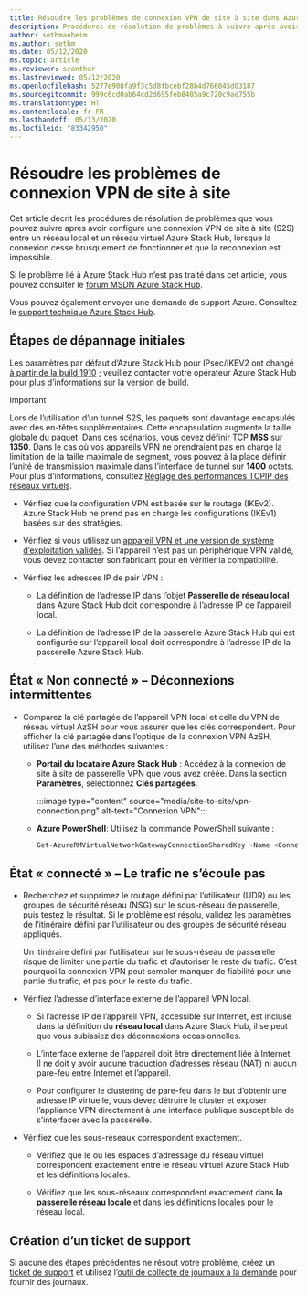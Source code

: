 ```yaml
---
title: Résoudre les problèmes de connexion VPN de site à site dans Azure Stack Hub
description: Procédures de résolution de problèmes à suivre après avoir configuré une connexion VPN de site à site entre un réseau local et un réseau virtuel Azure Stack Hub.
author: sethmanheim
ms.author: sethm
ms.date: 05/12/2020
ms.topic: article
ms.reviewer: sranthar
ms.lastreviewed: 05/12/2020
ms.openlocfilehash: 5277e908fa9f3c5d8fbcebf28b4d766045d03187
ms.sourcegitcommit: 999c6cd0ab64cd2d695feb8405a9c720c9ae755b
ms.translationtype: HT
ms.contentlocale: fr-FR
ms.lasthandoff: 05/13/2020
ms.locfileid: "83342950"
---
```

# <a name="troubleshoot-site-to-site-vpn-connections"></a>Résoudre les problèmes de connexion VPN de site à site

Cet article décrit les procédures de résolution de problèmes que vous pouvez suivre après avoir configuré une connexion VPN de site à site (S2S) entre un réseau local et un réseau virtuel Azure Stack Hub, lorsque la connexion cesse brusquement de fonctionner et que la reconnexion est impossible.

Si le problème lié à Azure Stack Hub n’est pas traité dans cet article, vous pouvez consulter le [forum MSDN Azure Stack Hub](https://social.msdn.microsoft.com/Forums/azure/home?forum=azurestack).

Vous pouvez également envoyer une demande de support Azure. Consultez le [support technique Azure Stack Hub](../operator/azure-stack-manage-basics.md#where-to-get-support).

## <a name="initial-troubleshooting-steps"></a>Étapes de dépannage initiales

Les paramètres par défaut d’Azure Stack Hub pour IPsec/IKEV2 ont changé [à partir de la build 1910](../user/azure-stack-vpn-gateway-settings.md#ike-phase-1-main-mode-parameters) ; veuillez contacter votre opérateur Azure Stack Hub pour plus d’informations sur la version de build.

> [!IMPORTANT]
> Lors de l’utilisation d’un tunnel S2S, les paquets sont davantage encapsulés avec des en-têtes supplémentaires. Cette encapsulation augmente la taille globale du paquet. Dans ces scénarios, vous devez définir TCP **MSS** sur **1350**. Dans le cas où vos appareils VPN ne prendraient pas en charge la limitation de la taille maximale de segment, vous pouvez à la place définir l’unité de transmission maximale dans l’interface de tunnel sur **1400** octets. Pour plus d’informations, consultez [Réglage des performances TCPIP des réseaux virtuels](/azure/virtual-network/virtual-network-tcpip-performance-tuning).

- Vérifiez que la configuration VPN est basée sur le routage (IKEv2). Azure Stack Hub ne prend pas en charge les configurations (IKEv1) basées sur des stratégies.

- Vérifiez si vous utilisez un [appareil VPN et une version de système d’exploitation validés](/azure/vpn-gateway/vpn-gateway-about-vpn-devices#devicetable). Si l’appareil n’est pas un périphérique VPN validé, vous devez contacter son fabricant pour en vérifier la compatibilité.

- Vérifiez les adresses IP de pair VPN :

  - La définition de l’adresse IP dans l’objet **Passerelle de réseau local** dans Azure Stack Hub doit correspondre à l’adresse IP de l’appareil local.

  - La définition de l’adresse IP de la passerelle Azure Stack Hub qui est configurée sur l’appareil local doit correspondre à l’adresse IP de la passerelle Azure Stack Hub.

## <a name="status-not-connected---intermittent-disconnects"></a>État « Non connecté » – Déconnexions intermittentes

- Comparez la clé partagée de l’appareil VPN local et celle du VPN de réseau virtuel AzSH pour vous assurer que les clés correspondent. Pour afficher la clé partagée dans l’optique de la connexion VPN AzSH, utilisez l’une des méthodes suivantes :

  - **Portail du locataire Azure Stack Hub** : Accédez à la connexion de site à site de passerelle VPN que vous avez créée. Dans la section **Paramètres**, sélectionnez **Clés partagées**.

      :::image type="content" source="media/site-to-site/vpn-connection.png" alt-text="Connexion VPN":::

  - **Azure PowerShell**: Utilisez la commande PowerShell suivante :

      ```powershell
      Get-AzureRMVirtualNetworkGatewayConnectionSharedKey -Name <Connection name> -ResourceGroupName <Resource group>
      ```

## <a name="status-connected--traffic-not-flowing"></a>État « connecté » – Le trafic ne s’écoule pas

- Recherchez et supprimez le routage défini par l’utilisateur (UDR) ou les groupes de sécurité réseau (NSG) sur le sous-réseau de passerelle, puis testez le résultat. Si le problème est résolu, validez les paramètres de l’itinéraire défini par l’utilisateur ou des groupes de sécurité réseau appliqués.

   Un itinéraire défini par l’utilisateur sur le sous-réseau de passerelle risque de limiter une partie du trafic et d’autoriser le reste du trafic. C’est pourquoi la connexion VPN peut sembler manquer de fiabilité pour une partie du trafic, et pas pour le reste du trafic.

- Vérifiez l’adresse d’interface externe de l’appareil VPN local. 

  - Si l’adresse IP de l’appareil VPN, accessible sur Internet, est incluse dans la définition du **réseau local** dans Azure Stack Hub, il se peut que vous subissiez des déconnexions occasionnelles.

  - L’interface externe de l’appareil doit être directement liée à Internet. Il ne doit y avoir aucune traduction d’adresses réseau (NAT) ni aucun pare-feu entre Internet et l’appareil.

  - Pour configurer le clustering de pare-feu dans le but d’obtenir une adresse IP virtuelle, vous devez détruire le cluster et exposer l’appliance VPN directement à une interface publique susceptible de s’interfacer avec la passerelle.

- Vérifiez que les sous-réseaux correspondent exactement.

  - Vérifiez que le ou les espaces d’adressage du réseau virtuel correspondent exactement entre le réseau virtuel Azure Stack Hub et les définitions locales.

  - Vérifiez que les sous-réseaux correspondent exactement dans **la passerelle réseau locale** et dans les définitions locales pour le réseau local.

## <a name="create-a-support-ticket"></a>Création d’un ticket de support

Si aucune des étapes précédentes ne résout votre problème, créez un [ticket de support](../operator/azure-stack-manage-basics.md#where-to-get-support) et utilisez l’[outil de collecte de journaux à la demande](../operator/azure-stack-configure-on-demand-diagnostic-log-collection.md) pour fournir des journaux.
